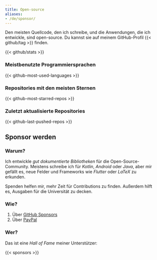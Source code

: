 ```yaml
---
title: Open-source
aliases:
- /de/sponsor/
---
```


Den meisten Quellcode, den ich schreibe, und die Anwendungen, die ich entwickle, sind open-source.
Du kannst sie auf meinem GitHub-Profil {{< github/tag >}} finden.

{{< github/stats >}}

### Meistbenutzte Programmiersprachen

{{< github-most-used-languages >}}

### Repositories mit den meisten Sternen

{{< github-most-starred-repos >}}

### Zuletzt aktualisierte Repositories

{{< github-last-pushed-repos >}}

## Sponsor werden

### Warum?

Ich entwickle _gut dokumentierte Bibliotheken_ für die Open-Source-Community.
Meistens schreibe ich für _Kotlin_, _Android_ oder _Java_, aber mir gefällt es, neue Felder und Frameworks wie _Flutter_ oder _LaTeX_ zu erkunden.

Spenden helfen mir, mehr Zeit für Contributions zu finden.
Außerdem hilft es, Ausgaben für die Universität zu decken.

### Wie?

1. Über [GitHub Sponsors](https://github.com/sponsors/heinrichreimer)
2. Über [PayPal](https://paypal.com/cgi-bin/webscr?cmd=_s-xclick&hosted_button_id=BNZBNG2GJXXVW)

### Wer?

Das ist eine _Hall of Fame_ meiner Unterstützer:

{{< sponsors >}}
